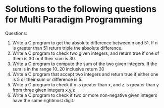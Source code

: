 # Solutions to the following questions for Multi Paradigm Programming 
Questions:

1. Write a C program to get the absolute difference between n and 51. If n is greater than 51 return triple the absolute difference.
2. Write a C program to check two given integers, and return true if one of them is 30 or if their sum is 30.
3. Write a C program to compute the sum of the two given integers. If the sum is in the range 10..20 inclusive return 30
4. Write a C program that accept two integers and return true if either one is 5 or their sum or difference is 5.
5. Write a C program to check if y is greater than x, and z is greater than y from three given integers x,y,z
6. Write a C program to check if two or more non-negative given integers have the same rightmost digit.
